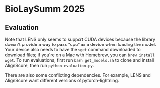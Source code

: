 # BioLaySumm 2025

## Evaluation

Note that LENS only seems to support CUDA devices because the library doesn't provide a way to pass "cpu" as a device when loading the model. Your device also needs to have the `wget` command downloaded to download files; if you're on a Mac with Homebrew, you can `brew install wget`. To run evaluations, first run `bash get_models.sh` to clone and install AlignScore, then run `python evaluation.py`.

There are also some conflicting dependencies. For example, LENS and AlignScore want different versions of pytorch-lightning.

